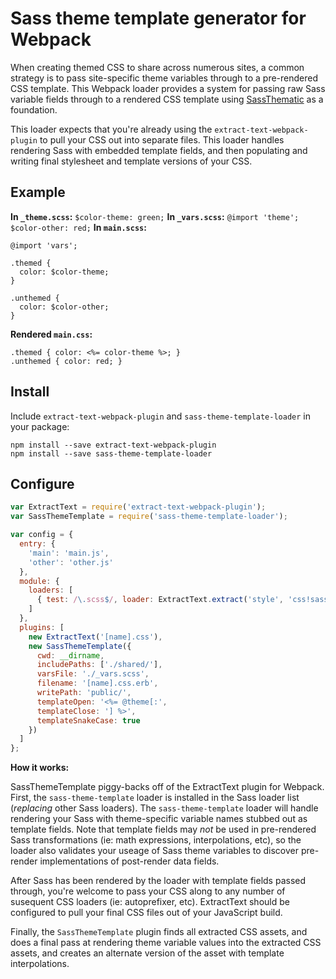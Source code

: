 # Sass theme template generator for Webpack

When creating themed CSS to share across numerous sites, a common strategy is to pass site-specific theme variables through to a pre-rendered CSS template. This Webpack loader provides a system for passing raw Sass variable fields through to a rendered CSS template using [SassThematic](https://github.com/gmac/sass-thematic) as a foundation.

This loader expects that you're already using the `extract-text-webpack-plugin` to pull your CSS out into separate files. This loader handles rendering Sass with embedded template fields, and then populating and writing final stylesheet and template versions of your CSS.

## Example

**In `_theme.scss`:** `$color-theme: green;`
**In `_vars.scss`:** `@import 'theme'; $color-other: red;`
**In `main.scss`:**

```
@import 'vars';

.themed {
  color: $color-theme;
}

.unthemed {
  color: $color-other;
}
```

**Rendered `main.css`:**

```
.themed { color: <%= color-theme %>; }
.unthemed { color: red; }
```

## Install

Include `extract-text-webpack-plugin` and `sass-theme-template-loader` in your package:

```
npm install --save extract-text-webpack-plugin
npm install --save sass-theme-template-loader
```

## Configure

```javascript
var ExtractText = require('extract-text-webpack-plugin');
var SassThemeTemplate = require('sass-theme-template-loader');

var config = {
  entry: {
    'main': 'main.js',
    'other': 'other.js'
  },
  module: {
    loaders: [
      { test: /\.scss$/, loader: ExtractText.extract('style', 'css!sass-theme-template') },
    ]
  },
  plugins: [
    new ExtractText('[name].css'),
    new SassThemeTemplate({
      cwd: __dirname,
      includePaths: ['./shared/'],
      varsFile: './_vars.scss',
      filename: '[name].css.erb',
      writePath: 'public/',
      templateOpen: '<%= @theme[:',
      templateClose: '] %>',
      templateSnakeCase: true
    })
  ]
};
```

**How it works:**

SassThemeTemplate piggy-backs off of the ExtractText plugin for Webpack. First, the `sass-theme-template` loader is installed in the Sass loader list (_replacing_ other Sass loaders). The `sass-theme-template` loader will handle rendering your Sass with theme-specific variable names stubbed out as template fields. Note that template fields may _not_ be used in pre-rendered Sass transformations (ie: math expressions, interpolations, etc), so the loader also validates your useage of Sass theme variables to discover pre-render implementations of post-render data fields.

After Sass has been rendered by the loader with template fields passed through, you're welcome to pass your CSS along to any number of susequent CSS loaders (ie: autoprefixer, etc). ExtractText should be configured to pull your final CSS files out of your JavaScript build.

Finally, the `SassThemeTemplate` plugin finds all extracted CSS assets, and does a final pass at rendering theme variable values into the extracted CSS assets, and creates an alternate version of the asset with template interpolations.
